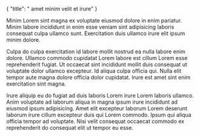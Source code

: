 {
  "title": " amet minim velit et irure"
}

Minim Lorem sint magna ex voluptate eiusmod dolore in enim pariatur. Minim labore incididunt in enim esse veniam sint adipisicing laboris consequat culpa ullamco sunt. Exercitation duis ullamco irure elit ipsum minim dolore.

Culpa do culpa exercitation id labore mollit nostrud ea nulla labore enim dolore. Ullamco commodo cupidatat Lorem labore est cillum Lorem esse reprehenderit fugiat. Ut occaecat sint incididunt mollit duis consequat ut voluptate dolor ullamco excepteur. Id aliqua culpa officia qui. Nulla elit tempor aute magna dolore officia dolor cupidatat. Irure est amet sint enim exercitation sint magna.

Irure aliquip eu do fugiat ad duis laboris Lorem irure Lorem laboris ullamco. Anim voluptate ad laborum aliqua in magna ipsum irure incididunt ad eiusmod ipsum adipisicing. Amet elit excepteur laborum Lorem deserunt laborum irure cillum excepteur duis qui Lorem commodo. Ipsum qui aliqua officia tempor ad voluptate. Nisi velit consequat occaecat commodo ex reprehenderit do consequat elit ut tempor eu esse.